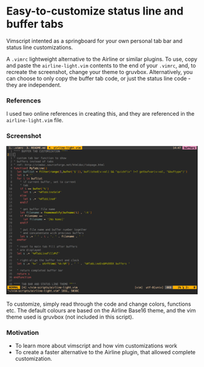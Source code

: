 # Easy-to-customize status line and buffer tabs

Vimscript intented as a springboard for your own personal tab bar and status line customizations.

A <code>.vimrc</code> lightweight alternative to the Airline or similar plugins. To use, copy and paste the <code>airline-light.vim</code> contents to the end of your <code>.vimrc</code>, and, to recreate the screenshot, change your theme to gruvbox. Alternatively, you can choose to only copy the buffer tab code, or just the status line code - they are independent.

### References

I used two online references in creating this, and they are referenced in the <code>airline-light.vim</code> file.

### Screenshot

![Screenshot](/screenshots/default.png?raw=true "Default Theme")

To customize, simply read through the code and change colors, functions etc. The default colours are based on the Airline Base16 theme, and the vim theme used is gruvbox (not included in this script).

### Motivation

* To learn more about vimscript and how vim customizations work
* To create a faster alternative to the Airline plugin, that allowed complete customization.
